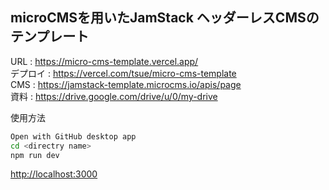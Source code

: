 ## microCMSを用いたJamStack ヘッダーレスCMSのテンプレート
URL : https://micro-cms-template.vercel.app/  
デプロイ : https://vercel.com/tsue/micro-cms-template  
CMS : https://jamstack-template.microcms.io/apis/page  
資料 : https://drive.google.com/drive/u/0/my-drive  

使用方法
```bash
Open with GitHub desktop app
cd <directry name>
npm run dev
```
[http://localhost:3000](http://localhost:3000) 
